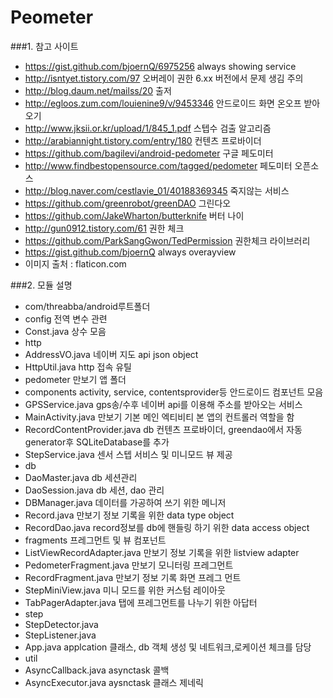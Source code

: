 # Peometer
###1. 참고 사이트

+ https://gist.github.com/bjoernQ/6975256 always showing service
+ http://isntyet.tistory.com/97 오버레이 권한 6.xx 버전에서 문제 생김 주의
+ http://blog.daum.net/mailss/20 출저
+ http://egloos.zum.com/louienine9/v/9453346 안드로이드 화면 온오프 받아오기
+ http://www.jksii.or.kr/upload/1/845_1.pdf 스텝수 검출 알고리즘
+ http://arabiannight.tistory.com/entry/180 컨텐츠 프로바이더
+ https://github.com/bagilevi/android-pedometer 구글 페도미터
+ http://www.findbestopensource.com/tagged/pedometer 페도미터 오픈소스
+ http://blog.naver.com/cestlavie_01/40188369345 죽지않는 서비스
+ https://github.com/greenrobot/greenDAO 그린다오
+ https://github.com/JakeWharton/butterknife 버터 나이
+ http://gun0912.tistory.com/61 권한 체크
+ https://github.com/ParkSangGwon/TedPermission 권한체크 라이브러리
+ https://gist.github.com/bjoernQ always overayview
+ 이미지 출처 : flaticon.com

###2. 모듈 설명

* com/threabba/android루트폴더
* config 전역 변수 관련
* Const.java 상수 모음
* http
* AddressVO.java 네이버 지도 api json object
* HttpUtil.java http 접속 유틸
* pedometer 만보기 앱 폴더
* components activity, service, contentsprovider등 안드로이드 컴포넌트 모음
* GPSService.java gps송/수후 네이버 api를 이용해 주소를 받아오는 서비스
* MainActivity.java 만보기 기본 메인 엑티비티 본 앱의 컨트롤러 역할을 함
* RecordContentProvider.java db 컨텐츠 프로바이더, greendao에서 자동 generator후 SQLiteDatabase를 추가
* StepService.java 센서 스텝 서비스 및 미니모드 뷰 제공
* db
* DaoMaster.java db 세션관리
* DaoSession.java db 세션, dao 관리
* DBManager.java 데이터를 가공하여 쓰기 위한 메니저
* Record.java 만보기 정보 기록을 위한 data type object
* RecordDao.java record정보를 db에 핸들링 하기 위한 data access object
* fragments 프레그먼트 및 뷰 컴포넌트
* ListViewRecordAdapter.java 만보기 정보 기록을 위한 listview adapter
* PedometerFragment.java 만보기 모니터링 프레그먼트
* RecordFragment.java 만보기 정보 기록 화면 프레그 먼트
* StepMiniView.java 미니 모드를 위한 커스텀 레이아웃
* TabPagerAdapter.java 탭에 프레그먼트를 나누기 위한 아답터
* step
* StepDetector.java
* StepListener.java
* App.java applcation 클래스, db 객체 생성 및 네트워크,로케이션 체크를 담당
* util
* AsyncCallback.java asynctask 콜백
* AsyncExecutor.java aysnctask 클래스 제네릭